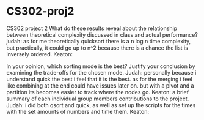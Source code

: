 # CS302-proj2
CS302 project 2
What do these results reveal about the relationship between theoretical complexity discussed in class and actual performance?
judah: as for me theoretically quicksort there is a n log n time complexity, but practically, it could go up to n^2 because there is a chance the list is inversely ordered. 
Keaton:

In your opinion, which sorting mode is the best? Justify your conclusion by examining the trade-offs for the chosen mode.
Judah: personally because i understand quick the best i feel that it is the best. as for the merging i feel like combining at the end could have issues later on. but with a pivot and a partition its becomes easier to track where the nodes go. 
Keaton:
a brief summary of each individual group members contributions to the project.
Judah: i did both qsort and quick, as well as set up the scripts for the times with the set amounts of numbers and time them. 
Keaton: 
